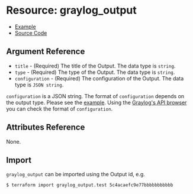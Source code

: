 # Resource: graylog_output

* [Example](https://github.com/bmhughes/terraform-provider-graylog/blob/master/examples/v0.12/output.tf)
* [Source Code](https://github.com/bmhughes/terraform-provider-graylog/blob/master/graylog/resource/system/output/resource.go)

## Argument Reference

* `title` - (Required) The title of the Output. The data type is `string`.
* `type` - (Required) The type of the Output. The data type is `string`.
* `configuration` - (Required) The configuration of the Output. The data type is `JSON string`.

`configuration` is a JSON string.
The format of `configuration` depends on the output type.
Please see the [example](https://github.com/bmhughes/terraform-provider-graylog/blob/master/examples/v0.12/output.tf).
Using the [Graylog's API browser](https://docs.graylog.org/en/3.1/pages/configuration/rest_api.html) you can check the format of `configuration`.

## Attributes Reference

None.

## Import

`graylog_output` can be imported using the Output id, e.g.

```console
$ terraform import graylog_output.test 5c4acaefc9e77bbbbbbbbbbb
```
